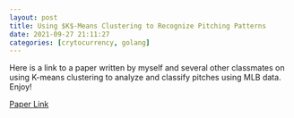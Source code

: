 ```yaml
---
layout: post
title: Using $K$-Means Clustering to Recognize Pitching Patterns
date: 2021-09-27 21:11:27
categories: [crytocurrency, golang]
---
```

Here is a link to a paper written by myself and several other classmates on using K-means clustering to analyze and classify pitches using MLB data. Enjoy!

[Paper Link](https://github.com/seinsidler/k-means-pitching)